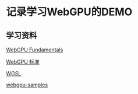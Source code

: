 # 记录学习WebGPU的DEMO

## 学习资料

[WebGPU Fundamentals](https://webgpufundamentals.org/webgpu/lessons/webgpu-fundamentals.html)

[WebGPU 标准](https://gpuweb.github.io/gpuweb/)

[WGSL](https://www.w3.org/TR/WGSL/)

[webgpu-samples](https://webgpu.github.io/webgpu-samples/)
